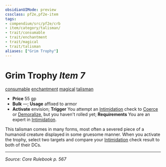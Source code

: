 ```yaml
---
obsidianUIMode: preview
cssclass: pf2e,pf2e-item
tags:
- compendium/src/pf2e/crb
- item/category/talisman/
- trait/consumable
- trait/enchantment
- trait/magical
- trait/talisman
aliases: ["Grim Trophy"]
---
```

# Grim Trophy *Item 7*  
[consumable](consumable.md "Consumable Item Trait")  [enchantment](enchantment.md "Enchantment School Trait")  [magical](magical.md "Magical Item Trait")  [talisman](talisman.md "Talisman Item Trait")  

- **Price** 55 gp
- **Bulk** —; **Usage** affixed to armor
- **Activate** envision; **Trigger** You attempt an [Intimidation](skills.md#Intimidation) check to [Coerce](coerce.md) or [Demoralize](demoralize.md), but you haven't rolled yet; **Requirements** You are an expert in [Intimidation](skills.md#Intimidation).

This talisman comes in many forms, most often a severed piece of a humanoid creature displayed in some gruesome manner. When you activate the trophy, select two targets and compare your [Intimidation](skills.md#Intimidation) check result to both of their DCs.


---
*Source: Core Rulebook p. 567*